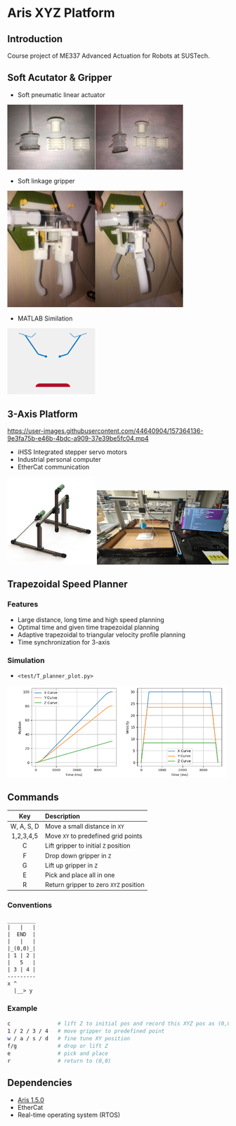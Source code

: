 # Aris XYZ Platform

## Introduction

Course project of ME337 Advanced Actuation for Robots at SUSTech.

## Soft Acutator & Gripper
<!-- <p float="left">
<img src=images/finger_model_render.png width=200>
<img src=images/gripper_model_render.png width=300>
</p> -->
- Soft pneumatic linear actuator
<img src=images/acuator.png width=400>

- Soft linkage gripper
<img src=images/gripper.png width=400>

- MATLAB Similation
<img src="models/linkage_length_optimization/test.gif" width=200>


## 3-Axis Platform

https://user-images.githubusercontent.com/44640904/157364136-9e3fa75b-e46b-4bdc-a909-37e39be5fc04.mp4

- iHSS Integrated stepper servo motors
- Industrial personal computer
- EtherCat communication

<p float="left">
<img src=images/xyz_render.png width=200>
<!-- <img src=images/finger_model_render.png width=200>
<img src=images/gripper_model_render.png width=300> -->
<img src=images/xyz_final.jpg width=300>
</p>



## Trapezoidal Speed Planner
### Features
- Large distance, long time and high speed planning
- Optimal time and given time trapezoidal planning
- Adaptive trapezoidal to triangular velocity profile planning
- Time synchronization for 3-axis
### Simulation
- `<test/T_planner_plot.py>`

<img src=images/T_planner_test.png width=500>




## Commands

| Key        | Description                          |
|:----------:|:-------------------------------------|
| W, A, S, D | Move a small distance in `XY`        |
| 1,2,3,4,5  | Move `XY` to predefined grid points  |
| C          | Lift gripper to initial `Z` position |
| F          | Drop down gripper in `Z`             |
| G          | Lift up gripper in `Z`               |
| E          | Pick and place all in one            |
| R          | Return gripper to zero `XYZ` position|

### Conventions

```
_________
|   |   |
|  END  |
|   |   |
|_(0,0)_|
| 1 | 2 |
|   5   |
| 3 | 4 |
---------
x ^
  |__> y
```

### Example
```bash
c               # lift Z to initial pos and record this XYZ pos as (0,0)
1 / 2 / 3 / 4   # move gripper to predefined point
w / a / s / d   # fine tune XY position
f/g             # drop or lift Z
e               # pick and place
r               # return to (0,0)
```

## Dependencies

- [Aris 1.5.0](https://github.com/py0330/aris)
- EtherCat
- Real-time operating system (RTOS)
